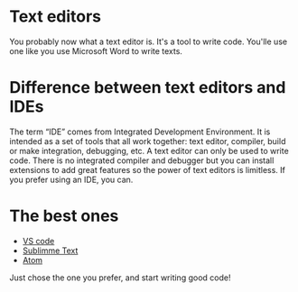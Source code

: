 # Text editors 

You probably now what a text editor is. It's a tool to write code. You'lle use one like you use Microsoft Word to write texts. 

# Difference between text editors and IDEs
The term “IDE” comes from Integrated Development Environment. It is intended as a set of tools that all work together: text editor, compiler, build or make integration, debugging, etc. A text editor can only be used to write code. There is no integrated compiler and debugger but you can install extensions to add great features so the power of text editors is limitless. If you prefer using an IDE, you can.

# The best ones 
* [VS code](https://code.visualstudio.com/)
* [Sublimme Text](https://www.sublimetext.com/)
* [Atom](https://atom.io/)

Just chose the one you prefer, and start writing good code!
